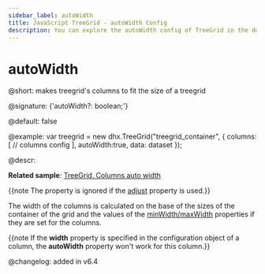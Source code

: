 ```yaml
---
sidebar_label: autoWidth
title: JavaScript TreeGrid - autoWidth Config 
description: You can explore the autoWidth config of TreeGrid in the documentation of the DHTMLX JavaScript UI library. Browse developer guides and API reference, try out code examples and live demos, and download a free 30-day evaluation version of DHTMLX Suite 7.
---
```


# autoWidth

@short: makes treegrid's columns to fit the size of a treegrid

@signature: {'autoWidth?: boolean;'}

@default: false

@example:
var treegrid = new dhx.TreeGrid("treegrid_container", {
    columns: [
        // columns config
    ],
    autoWidth:true,
    data: dataset
});

@descr:

**Related sample**: [TreeGrid. Columns auto width](https://snippet.dhtmlx.com/irybslog)

{{note The property is ignored if the [adjust](../../../treegrid/configuration/#autosize-for-columns) property is used.}}

The width of the columns is calculated on the base of the sizes of the container of the grid and the values of the [minWidth/maxWidth](../../../treegrid/api/api_treegridcolumn_properties/) properties if they are set for the columns.

{{note If the **width** property is specified in the configuration object of a column, the **autoWidth** property won't work for this column.}}



@changelog: added in v6.4

[comment]: # (@related: treegrid/configuration.md#autowidth-for-columns)
